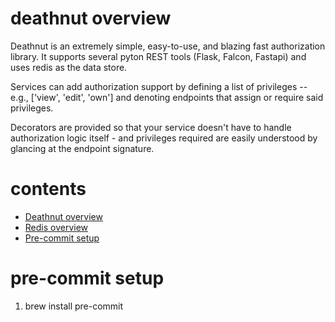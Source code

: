 # deathnut overview
Deathnut is an extremely simple, easy-to-use, and blazing fast authorization library. It supports
several pyton REST tools (Flask, Falcon, Fastapi) and uses redis as the data store. 

Services can add authorization support by defining a list of privileges -- e.g., ['view', 'edit', 
'own'] and denoting endpoints that assign or require said privileges. 

Decorators are provided so that your service doesn't have to handle authorization logic itself - and
privileges required are easily understood by glancing at the endpoint signature. 

# contents
- [Deathnut overview](#deathnut-overview)
- [Redis overview](#redis-overview)
- [Pre-commit setup](#pre-commit-setup)

# pre-commit setup
1) brew install pre-commit
